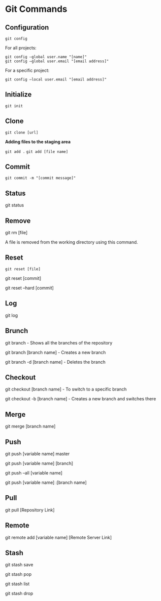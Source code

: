 # Git Commands 

## Configuration

`git config`

For all projects:

```
git config –global user.name "[name]"
git config –global user.email "[email address]"
```

For a specific project:

```$ git config –local user.name "[name]"
git config –local user.email "[email address]"
```

## Initialize

`git init`

## Clone

`git clone [url]` 

**Adding files to the staging area**

 `git add .`
 `git add [file name]`

## Commit

`git commit -m "[commit message]"`

## Status

git status


## Remove

git rm [file]

A file is removed from the working directory using this command.

## Reset

`git reset [file]`

git reset [commit]

git reset –hard [commit]


## Log

git log


## Brunch


git branch - Shows all the branches of the repository


git branch [branch name] - Creates a new branch 


git branch -d [branch name] - Deletes the branch 


## Checkout

git checkout [branch name] - To switch to a specific branch 


git checkout -b [branch name] - Creates a new branch and switches there


## Merge

git merge [branch name]



## Push

git push [variable name] master

git push [variable name] [branch]

git push –all [variable name]


git push [variable name] :[branch name]


## Pull

git pull [Repository Link]

## Remote

git remote add [variable name] [Remote Server Link]

## Stash

git stash save


git stash pop


git stash list


git stash drop
